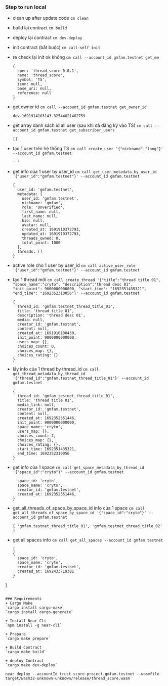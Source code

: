 ### Step to run local

- clean up after update code
  ```cm clean```

- build lại contract 
  ```cm build```

- deploy lại contract
  ```cm dev-deploy```

- init contract (bắt buộc)
  ```cm call-self init```

- re check lại init ok không
  ```cm call --account_id gmfam.testnet get_me```
  ```
  {
    spec: 'thread_score-0.0.1',
    name: 'thread_score',
    symbol: 'TS',
    icon: null,
    base_uri: null,
    reference: null
  }
  ```
- get owner id
  ```cm call --account_id gmfam.testnet get_owner_id```
  ```
  dev-1691914103143-32544821462759
  ```
- get array danh sách id all user (sau khi đã đăng ký vào TS)
  ```cm call --account_id gmfam.testnet get_subscriber_users```

  ```
  []
  ```
- tạo 1 user trên hệ thống TS
  ```cm call create_user '{"nickname":"long"}' --account_id gmfam.testnet```
  ```
  ' '
  ```
- get info của 1 user by user_id
  ```cm call get_user_metadata_by_user_id '{"user_id":"gmfam.testnet"}' --account_id gmfam.testnet```
  ```
  {
    user_id: 'gmfam.testnet',
    metadata: {
      user_id: 'gmfam.testnet',
      nickname: 'gmfam',
      role: 'Unverified',
      first_name: null,
      last_name: null,
      bio: null,
      avatar: null,
      created_at: 1691910372793,
      updated_at: 1691910372793,
      threads_owned: 0,
      total_point: 1000
    },
    threads: []
  }
  ```
- active role cho 1 user by user_id
  ```cm call active_user_role '{"user_id":"gmfam.testnet"}' --account_id gmfam.testnet```

- tạo 1 thread mới
  ```cm call create_thread '{"title":"thread title 01", "space_name":"cryto", "description":"thread desc 01",  "init_point": 9000000000000, "start_time": "1692351435321", "end_time": "1692352310056"}' --account_id gmfam.testnet```

  ```
  {
    thread_id: 'gmfam.testnet_thread_title_01',
    title: 'thread title 01',
    description: 'thread desc 01',
    media: null,
    creator_id: 'gmfam.testnet',
    content: null,
    created_at: 1691910188430,
    init_point: 9000000000000,
    users_map: {},
    choices_count: 0,
    choices_map: {},
    choices_rating: {}
  }
  ```
- lấy info của 1 thread by thread_id
  ```cm call get_thread_metadata_by_thread_id '{"thread_id":"gmfam.testnet_thread_title_01"}' --account_id gmfam.testnet```

    ```
    {
      thread_id: 'gmfam.testnet_thread_title_01',
      title: 'thread title 01',
      media_link: null,
      creator_id: 'gmfam.testnet',
      content: null,
      created_at: 1692352351446,
      init_point: 9000000000000,
      space_name: 'cryto',
      users_map: {},
      choices_count: 2,
      choices_map: {},
      choices_rating: {},
      start_time: 1692351435321,
      end_time: 1692352310056
    }
  ```
- get info của 1 space
  ```cm call get_space_metadata_by_thread_id '{"space_id":"cryto"}' --account_id gmfam.testnet```
    ```{
      space_id: 'cryto',
      space_name: 'cryto',
      creator_id: 'gmfam.testnet',
      created_at: 1692352351446,
    }
    ```
- get_all_threads_of_space_by_space_id info của 1 space
  ```cm call get_all_threads_of_space_by_space_id '{"space_id":"cryto"}' --account_id gmfam.testnet```
  ```
  [ 'gmfam.testnet_thread_title_01', 'gmfam.testnet_thread_title_02' ]

  ```
- get all spaces info
  ```cm call get_all_spaces --account_id gmfam.testnet```
  ```
  [
  {
    space_id: 'cryto',
    space_name: 'cryto',
    creator_id: 'gmfam.testnet',
    created_at: 1692433719381
  }
]

  ```

### Requirements
+ Cargo Make
`cargo install cargo-make`    
`cargo install cargo-generate`

+ Install Near Cli
`npm install -g near-cli`

+ Prepare
`cargo make prepare`

+ Build Contract
`cargo make build`

+ deploy Contract
`cargo make dev-deploy`

near deploy --accountId trust-score-project.gmfam.testnet --wasmFile target/wasm32-unknown-unknown/release/thread_score.wasm